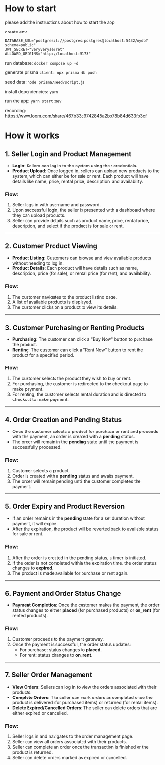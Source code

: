 # How to start

please add the instructions about how to start the app

create env

```
DATABASE_URL="postgresql://postgres:postgres@localhost:5432/mydb?schema=public"
JWT_SECRET="veryverysecret"
ALLOWED_ORIGINS="http://localhost:5173"
```

run database: `docker compose up -d`

generate prisma `client: npx prisma db push`

seed data: `node prisma/seed/script.js`

install dependencies: `yarn`

run the app: `yarn start:dev`

recording: https://www.loom.com/share/467b33c9742845a2bb78b84d633fb3cf

# How it works

## 1. Seller Login and Product Management

- **Login**: Sellers can log in to the system using their credentials.
- **Product Upload**: Once logged in, sellers can upload new products to the system, which can either be for sale or rent. Each product will have details like name, price, rental price, description, and availability.

### Flow:

1. Seller logs in with username and password.
2. Upon successful login, the seller is presented with a dashboard where they can upload products.
3. Seller can provide details such as product name, price, rental price, description, and select if the product is for sale or rent.

---

## 2. Customer Product Viewing

- **Product Listing**: Customers can browse and view available products without needing to log in.
- **Product Details**: Each product will have details such as name, description, price (for sale), or rental price (for rent), and availability.

### Flow:

1. The customer navigates to the product listing page.
2. A list of available products is displayed.
3. The customer clicks on a product to view its details.

---

## 3. Customer Purchasing or Renting Products

- **Purchasing**: The customer can click a "Buy Now" button to purchase the product.
- **Renting**: The customer can click a "Rent Now" button to rent the product for a specified period.

### Flow:

1. The customer selects the product they wish to buy or rent.
2. For purchasing, the customer is redirected to the checkout page to make payment.
3. For renting, the customer selects rental duration and is directed to checkout to make payment.

---

## 4. Order Creation and Pending Status

- Once the customer selects a product for purchase or rent and proceeds with the payment, an order is created with a **pending** status.
- The order will remain in the **pending** state until the payment is successfully processed.

### Flow:

1. Customer selects a product.
2. Order is created with a **pending** status and awaits payment.
3. The order will remain pending until the customer completes the payment.

---

## 5. Order Expiry and Product Reversion

- If an order remains in the **pending** state for a set duration without payment, it will expire.
- After the expiration, the product will be reverted back to available status for sale or rent.

### Flow:

1. After the order is created in the pending status, a timer is initiated.
2. If the order is not completed within the expiration time, the order status changes to **expired**.
3. The product is made available for purchase or rent again.

---

## 6. Payment and Order Status Change

- **Payment Completion**: Once the customer makes the payment, the order status changes to either **placed** (for purchased products) or **on_rent** (for rented products).

### Flow:

1. Customer proceeds to the payment gateway.
2. Once the payment is successful, the order status updates:
   - For purchase: status changes to **placed**.
   - For rent: status changes to **on_rent**.

---

## 7. Seller Order Management

- **View Orders**: Sellers can log in to view the orders associated with their products.
- **Complete Orders**: The seller can mark orders as completed once the product is delivered (for purchased items) or returned (for rental items).
- **Delete Expired/Cancelled Orders**: The seller can delete orders that are either expired or cancelled.

### Flow:

1. Seller logs in and navigates to the order management page.
2. Seller can view all orders associated with their products.
3. Seller can complete an order once the transaction is finished or the product is returned.
4. Seller can delete orders marked as expired or cancelled.
